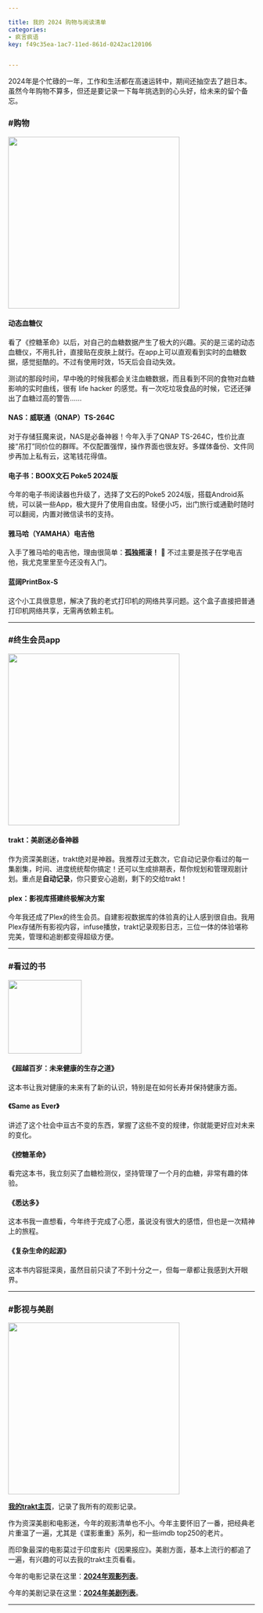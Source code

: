 ```yaml
---

title: 我的 2024 购物与阅读清单
categories:
- 疯言疯语
key: f49c35ea-1ac7-11ed-861d-0242ac120106


---
```


2024年是个忙碌的一年，工作和生活都在高速运转中，期间还抽空去了趟日本。虽然今年购物不算多，但还是要记录一下每年挑选到的心头好，给未来的留个备忘。

### #购物

<img src="https://images.animesdata.com/news/2024/10/16/SCR-20241021-oxtv.png" width="350" />

#### **动态血糖仪**
看了《控糖革命》以后，对自己的血糖数据产生了极大的兴趣。买的是三诺的动态血糖仪，不用扎针，直接贴在皮肤上就行。在app上可以直观看到实时的血糖数据，感觉挺酷的。不过有使用时效，15天后会自动失效。

测试的那段时间，早中晚的时候我都会关注血糖数据，而且看到不同的食物对血糖影响的实时曲线，很有 life hacker 的感觉。有一次吃垃圾食品的时候，它还还弹出了血糖过高的警告……


#### **NAS：威联通（QNAP）TS-264C**
对于存储狂魔来说，NAS是必备神器！今年入手了QNAP TS-264C，性价比直接“吊打”同价位的群晖。不仅配置强悍，操作界面也很友好。多媒体备份、文件同步再加上私有云，这笔钱花得值。

#### **电子书：BOOX文石 Poke5 2024版**
今年的电子书阅读器也升级了，选择了文石的Poke5 2024版，搭载Android系统，可以装一些App，极大提升了使用自由度。轻便小巧，出门旅行或通勤时随时可以翻阅，内置对微信读书的支持。

#### **雅马哈（YAMAHA）电吉他**
入手了雅马哈的电吉他，理由很简单：**孤独摇滚！** 🤣 不过主要是孩子在学电吉他，我尤克里里至今还没有入门。

#### **蓝阔PrintBox-S**
这个小工具很意思，解决了我的老式打印机的网络共享问题。这个盒子直接把普通打印机网络共享，无需再依赖主机。

---

### #终生会员app

<img src="https://images.animesdata.com/news/2024/10/16/SCR-20241016-kkjy.jpeg" width="350" />

#### **trakt：美剧迷必备神器**
作为资深美剧迷，trakt绝对是神器。我推荐过无数次，它自动记录你看过的每一集剧集，时间、进度统统帮你搞定！还可以生成排期表，帮你规划和管理观剧计划。重点是**自动记录**，你只要安心追剧，剩下的交给trakt！

#### **plex：影视库搭建终极解决方案**
今年我还成了Plex的终生会员。自建影视数据库的体验真的让人感到很自由。我用Plex存储所有影视内容，infuse播放，trakt记录观影日志，三位一体的体验堪称完美，管理和追剧都变得超级方便。

---

### #看过的书

<img src="https://images.animesdata.com/news/2024/10/16/s34689136.jpg" width="150" />

#### **《超越百岁：未来健康的生存之道》**
这本书让我对健康的未来有了新的认识，特别是在如何长寿并保持健康方面。

#### **《Same as Ever》**
讲述了这个社会中亘古不变的东西，掌握了这些不变的规律，你就能更好应对未来的变化。

#### **《控糖革命》**
看完这本书，我立刻买了血糖检测仪，坚持管理了一个月的血糖，非常有趣的体验。

#### **《悉达多》**
这本书我一直想看，今年终于完成了心愿，虽说没有很大的感悟，但也是一次精神上的旅程。

#### **《复杂生命的起源》**
这本书内容挺深奥，虽然目前只读了不到十分之一，但每一章都让我感到大开眼界。

---

### #影视与美剧

<img src="https://images.animesdata.com/news/2024/10/16/karma.jpg" width="350" />

**[我的trakt主页](https://trakt.tv/users/acwind)**，记录了我所有的观影记录。

作为资深美剧和电影迷，今年的观影清单也不小。今年主要怀旧了一番，把经典老片重温了一遍，尤其是《谍影重重》系列，和一些imdb top250的老片。

而印象最深的电影莫过于印度影片《因果报应》。美剧方面，基本上流行的都追了一遍，有兴趣的可以去我的trakt主页看看。

今年的电影记录在这里：**[2024年观影列表](https://trakt.tv/users/acwind/history/movies)**。

今年的美剧记录在这里：**[2024年美剧列表](https://trakt.tv/users/acwind/history/episodes)**。

---









